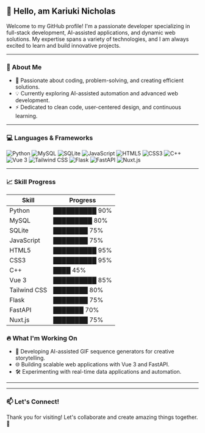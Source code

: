 ## 👋 Hello,  am Kariuki Nicholas 


Welcome to my GitHub profile! I'm a passionate developer specializing in full-stack development, AI-assisted applications, and dynamic web solutions. My expertise spans a variety of technologies, and I am always excited to learn and build innovative projects.

---

### 🚀 About Me

- 🌟 Passionate about coding, problem-solving, and creating efficient solutions.
- 💡 Currently exploring AI-assisted automation and advanced web development.
- ⚡ Dedicated to clean code, user-centered design, and continuous learning.

---

### 💻 Languages & Frameworks

<p>
  <img src="https://img.shields.io/badge/Python-3776AB?style=for-the-badge&logo=python&logoColor=white" alt="Python"/>
  <img src="https://img.shields.io/badge/MySQL-4479A1?style=for-the-badge&logo=mysql&logoColor=white" alt="MySQL"/>
  <img src="https://img.shields.io/badge/SQLite-003B57?style=for-the-badge&logo=sqlite&logoColor=white" alt="SQLite"/>
  <img src="https://img.shields.io/badge/JavaScript-F7DF1E?style=for-the-badge&logo=javascript&logoColor=black" alt="JavaScript"/>
  <img src="https://img.shields.io/badge/HTML5-E34F26?style=for-the-badge&logo=html5&logoColor=white" alt="HTML5"/>
  <img src="https://img.shields.io/badge/CSS3-1572B6?style=for-the-badge&logo=css3&logoColor=white" alt="CSS3"/>
  <img src="https://img.shields.io/badge/C++-00599C?style=for-the-badge&logo=cplusplus&logoColor=white" alt="C++"/>
  <img src="https://img.shields.io/badge/Vue.js-4FC08D?style=for-the-badge&logo=vue.js&logoColor=white" alt="Vue 3"/>
  <img src="https://img.shields.io/badge/Tailwind_CSS-38B2AC?style=for-the-badge&logo=tailwind-css&logoColor=white" alt="Tailwind CSS"/>
  <img src="https://img.shields.io/badge/Flask-000000?style=for-the-badge&logo=flask&logoColor=white" alt="Flask"/>
  <img src="https://img.shields.io/badge/FastAPI-009688?style=for-the-badge&logo=fastapi&logoColor=white" alt="FastAPI"/>
  <img src="https://img.shields.io/badge/Nuxt.js-00DC82?style=for-the-badge&logo=nuxt.js&logoColor=white" alt="Nuxt.js"/>
</p>


---

### 📈 Skill Progress

| Skill        | Progress |
| ------------ | -------- |
| Python       | ██████████ 90% |
| MySQL        | █████████ 80% |
| SQLite       | ████████ 75% |
| JavaScript   | ████████ 75% |
| HTML5        | ██████████ 95% |
| CSS3         | ██████████ 95% |
| C++          | ████ 45% |
| Vue 3        | ██████████ 85% |
| Tailwind CSS | ████████ 80% |
| Flask        | ████████ 75% |
| FastAPI      | ███████ 70% |
| Nuxt.js      | ████████ 75% |


### 🔥 What I'm Working On

- 🚀 Developing AI-assisted GIF sequence generators for creative storytelling.
- 🌐 Building scalable web applications with Vue 3 and FastAPI.
- 🛠️ Experimenting with real-time data applications and automation.

---




---

### 📫 Let's Connect!


Thank you for visiting! Let's collaborate and create amazing things together. 🚀

